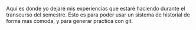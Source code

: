 Aquí es donde yo dejaré mis experiencias que estaré haciendo durante el transcurso del semestre.
Esto es para poder usar un sistema de historial de forma mas comoda, y para generar practica con git.
